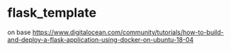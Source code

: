 # flask_template

on base https://www.digitalocean.com/community/tutorials/how-to-build-and-deploy-a-flask-application-using-docker-on-ubuntu-18-04
